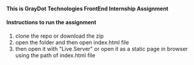 #### This is GrayDot Technologies FrontEnd Internship Assignment

#### Instructions to run the assignment
1) clone the repo or download the zip
2) open the folder and then open index.html file
3) then open it with "Live Server" or open it as a static page in browser using the path of index.html file